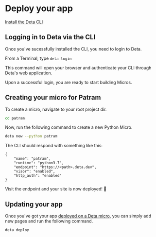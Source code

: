 # Deploy your app

[Install the Deta CLI](https://docs.deta.sh/docs/micros/getting_started#configuring--installing-the-deta-cli)

## Logging in to Deta via the CLI
Once you've sucessfully installed the CLI, you need to login to Deta.

From a Terminal, type `deta login` 

This command will open your browser and authenticate your CLI through Deta's web application.

Upon a successful login, you are ready to start building Micros.

## Creating your micro for Patram
To create a micro, navigate to your root project dir.
```bash
cd patram
```
Now, run the following command to create a new Python Micro.
```bash
deta new --python patram
```
The CLI should respond with something like this:
```
{
    "name": "patram",
    "runtime": "python3.7",
    "endpoint": "https://<path>.deta.dev",
    "visor": "enabled",
    "http_auth": "enabled"
}
```
Visit the endpoint and your site is now deployed! 🎉

## Updating your app

Once you've got your app [deployed on a Deta micro](/getting-started/deploy-your-app), you can simply add new pages and run the following command.
```bash
deta deploy
```
